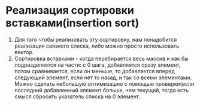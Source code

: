 # Реализация сортировки вставками(insertion sort)

1. Для того чтобы реализовать эту сортировку, нам понадобится реализация связного списка, либо можно просто использовать вектор.
2. Сортировка вставками - когда перебирается весь массив и как бы подразделяется на части:
   с 0 шага, добавляется сразу элемент, потом сравнивается, если он меньше, то добавляется вперед следующий элемент, если нет то назад, и так со всеми элементами.
   Можно сделать небольшую оптимизацию с помощью проверки(если последний добавленный элемент больше, чем текущий, тогда есть смысл сбросить указатель списка на 0 элемент.
   
